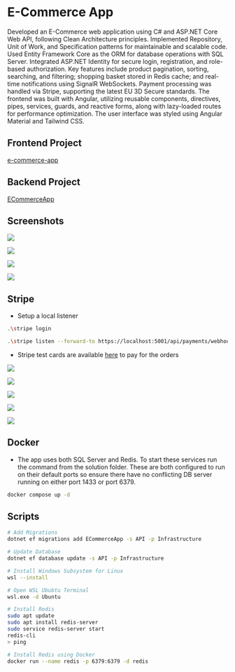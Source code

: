 # E-Commerce App

Developed an E-Commerce web application using C# and ASP.NET Core Web API, following Clean Architecture principles. Implemented Repository, Unit of Work, and Specification patterns for maintainable and scalable code. Used Entity Framework Core as the ORM for database operations with SQL Server. Integrated ASP.NET Identity for secure login, registration, and role-based authorization. Key features include product pagination, sorting, searching, and filtering; shopping basket stored in Redis cache; and real-time notifications using SignalR WebSockets. Payment processing was handled via Stripe, supporting the latest EU 3D Secure standards. The frontend was built with Angular, utilizing reusable components, directives, pipes, services, guards, and reactive forms, along with lazy-loaded routes for performance optimization. The user interface was styled using Angular Material and Tailwind CSS.

## Frontend Project

[e-commerce-app](https://github.com/pranto1209/e-commerce-app)

## Backend Project

[ECommerceApp](https://github.com/pranto1209/ECommerceApp)

## Screenshots

![](Docs/11.png)

![](Docs/12.png)

![](Docs/13.png)

![](Docs/14.png)


## Stripe

* Setup a local listener

```bash
.\stripe login

.\stripe listen --forward-to https://localhost:5001/api/payments/webhook -e payment_intent.succeeded
```

* Stripe test cards are available [here](https://docs.stripe.com/testing#cards) to pay for the orders


![](Docs/1.png)

![](Docs/2.png)

![](Docs/3.png)

![](Docs/4.png)

![](Docs/5.png)


## Docker

* The app uses both SQL Server and Redis. To start these services run the command from the solution folder. These are both configured to run on their default ports so ensure there have no conflicting DB server running on either port 1433 or port 6379.

```bash
docker compose up -d 
```


## Scripts
```bash
# Add Migrations
dotnet ef migrations add ECommerceApp -s API -p Infrastructure

# Update Database
dotnet ef database update -s API -p Infrastructure

# Install Windows Subsystem for Linux
wsl --install

# Open WSL Ububtu Terminal
wsl.exe -d Ubuntu

# Install Redis
sudo apt update
sudo apt install redis-server
sudo service redis-server start
redis-cli
> ping

# Install Redis using Docker
docker run --name redis -p 6379:6379 -d redis
```
